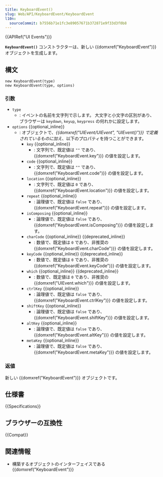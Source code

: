 ```yaml
---
title: KeyboardEvent()
slug: Web/API/KeyboardEvent/KeyboardEvent
l10n:
  sourceCommit: b7556b71e1fc3e89057671b372871e9f33d3f0b8
---
```


{{APIRef("UI Events")}}

**`KeyboardEvent()`** コンストラクターは、新しい {{domxref("KeyboardEvent")}} オブジェクトを生成します。

## 構文

```js-nolint
new KeyboardEvent(type)
new KeyboardEvent(type, options)
```

### 引数

- `type`
  - : イベントの名前を文字列で示します。
    大文字と小文字の区別があり、ブラウザーは `keydown`, `keyup`, `keypress` の何れかに設定します。
- `options` {{optional_inline}}
  - : オブジェクトで、_{{domxref("UIEvent/UIEvent", "UIEvent()")}} で定義されているものに加え_、以下のプロパティを持つことができます。
    - `key` {{optional_inline}}
      - : 文字列で、既定値は `""` であり、 {{domxref("KeyboardEvent.key")}} の値を設定します。
    - `code` {{optional_inline}}
      - : 文字列で、既定値は `""` であり、 {{domxref("KeyboardEvent.code")}} の値を設定します。
    - `location` {{optional_inline}}
      - : 文字列で、既定値は `0` であり、 {{domxref("KeyboardEvent.location")}} の値を設定します。
    - `repeat` {{optional_inline}}
      - : 論理値で、既定値は `false` であり、 {{domxref("KeyboardEvent.repeat")}} の値を設定します。
    - `isComposing` {{optional_inline}}
      - : 論理値で、既定値は `false` であり、 {{domxref("KeyboardEvent.isComposing")}} の値を設定します。
    - `charCode` {{optional_inline}} {{deprecated_inline}}
      - : 数値で、既定値は `0` であり、非推奨の {{domxref("KeyboardEvent.charCode")}} の値を設定します。
    - `keyCode` {{optional_inline}} {{deprecated_inline}}
      - : 数値で、既定値は `0` であり、非推奨の {{domxref("KeyboardEvent.keyCode")}} の値を設定します。
    - `which` {{optional_inline}} {{deprecated_inline}}
      - : 数値で、既定値は `0` であり、非推奨の {{domxref("UIEvent.which")}} の値を設定します。
    - `ctrlKey` {{optional_inline}}
      - : 論理値で、既定値は `false` であり、 {{domxref("KeyboardEvent.ctrlKey")}} の値を設定します。
    - `shiftKey` {{optional_inline}}
      - : 論理値で、既定値は `false` であり、 {{domxref("KeyboardEvent.shiftKey")}} の値を設定します。
    - `altKey` {{optional_inline}}
      - : 論理値で、既定値は `false` であり、 {{domxref("KeyboardEvent.altKey")}} の値を設定します。
    - `metaKey` {{optional_inline}}
      - : 論理値で、既定値は `false` であり、 {{domxref("KeyboardEvent.metaKey")}} の値を設定します。

### 返値

新しい {{domxref("KeyboardEvent")}} オブジェクトです。

## 仕様書

{{Specifications}}

## ブラウザーの互換性

{{Compat}}

## 関連情報

- 構築するオブジェクトのインターフェイスである {{domxref("KeyboardEvent")}}
